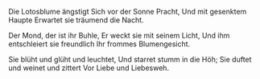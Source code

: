 Die Lotosblume ängstigt
Sich vor der Sonne Pracht,
Und mit gesenktem Haupte
Erwartet sie träumend die Nacht.

Der Mond, der ist ihr Buhle,
Er weckt sie mit seinem Licht,
Und ihm entschleiert sie freundlich
Ihr frommes Blumengesicht.

Sie blüht und glüht und leuchtet,
Und starret stumm in die Höh;
Sie duftet und weinet und zittert
Vor Liebe und Liebesweh.
